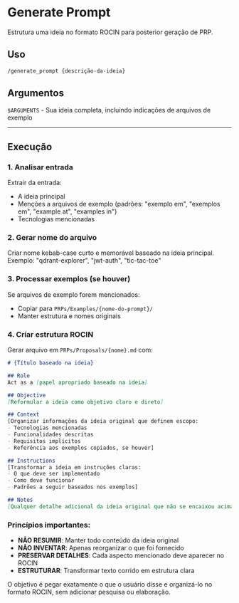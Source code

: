 # Generate Prompt

Estrutura uma ideia no formato ROCIN para posterior geração de PRP.

## Uso

```bash
/generate_prompt {descrição-da-ideia}
```

## Argumentos

`$ARGUMENTS` - Sua ideia completa, incluindo indicações de arquivos de exemplo

---

## Execução

### 1. Analisar entrada

Extrair da entrada:
- A ideia principal
- Menções a arquivos de exemplo (padrões: "exemplo em", "exemplos em", "example at", "examples in")
- Tecnologias mencionadas

### 2. Gerar nome do arquivo

Criar nome kebab-case curto e memorável baseado na ideia principal.
Exemplo: "qdrant-explorer", "jwt-auth", "tic-tac-toe"

### 3. Processar exemplos (se houver)

Se arquivos de exemplo forem mencionados:
- Copiar para `PRPs/Examples/{nome-do-prompt}/`
- Manter estrutura e nomes originais

### 4. Criar estrutura ROCIN

Gerar arquivo em `PRPs/Proposals/{nome}.md` com:

```markdown
# {Título baseado na ideia}

## Role
Act as a [papel apropriado baseado na ideia]

## Objective
[Reformular a ideia como objetivo claro e direto]

## Context
[Organizar informações da ideia original que definem escopo:
- Tecnologias mencionadas
- Funcionalidades descritas  
- Requisitos implícitos
- Referência aos exemplos copiados, se houver]

## Instructions
[Transformar a ideia em instruções claras:
- O que deve ser implementado
- Como deve funcionar
- Padrões a seguir baseados nos exemplos]

## Notes
[Qualquer detalhe adicional da ideia original que não se encaixou acima]
```

### Princípios importantes:

- **NÃO RESUMIR**: Manter todo conteúdo da ideia original
- **NÃO INVENTAR**: Apenas reorganizar o que foi fornecido
- **PRESERVAR DETALHES**: Cada aspecto mencionado deve aparecer no ROCIN
- **ESTRUTURAR**: Transformar texto corrido em estrutura clara

O objetivo é pegar exatamente o que o usuário disse e organizá-lo no formato ROCIN, sem adicionar pesquisa ou elaboração.